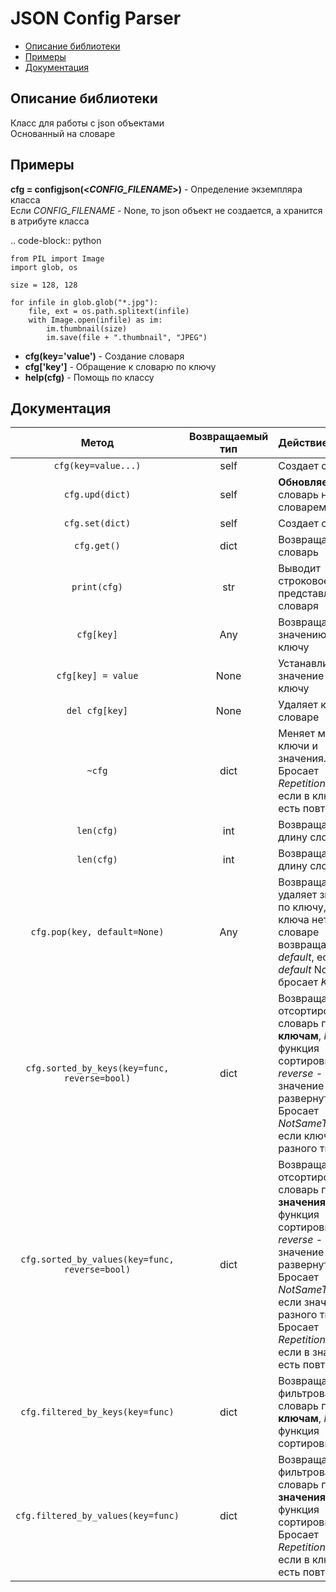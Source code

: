 # JSON Config Parser
* [Описание библиотеки](#chapter-0)
* [Примеры](#chapter-1)
* [Документация](#chapter-2)

<a id="chapter-0"></a>
## Описание библиотеки
Класс для работы с json объектами\
Основанный на словаре

<a id="chapter-1"></a>
## Примеры
**cfg = configjson(<_CONFIG_FILENAME_>)** - Определение экземпляра класса\
Если _CONFIG_FILENAME_ - None, то json объект не создается, а хранится в атрибуте класса

.. code-block:: python

    from PIL import Image
    import glob, os

    size = 128, 128

    for infile in glob.glob("*.jpg"):
        file, ext = os.path.splitext(infile)
        with Image.open(infile) as im:
            im.thumbnail(size)
            im.save(file + ".thumbnail", "JPEG")
            
- **cfg(key='value')** - Создание словаря
- **cfg['key']** - Обращение к словарю по ключу
- **help(cfg)** - Помощь по классу

<a id="chapter-2"></a>
## Документация
| Метод                                          | Возвращаемый тип   | Действие                 
| :-------------:                                | :----------------:  |:------------
| `cfg(key=value...)`                            | self               | Создает словарь             
| `cfg.upd(dict)`                                | self               | **Обновляет** словарь новым словарем   
| `cfg.set(dict)`                                | self               | Создает словарь             
| `cfg.get()`                                    | dict               | Возвращает словарь
| `print(cfg)`                                   | str                | Выводит строковое представление словаря
| `cfg[key]`                                     | Any                | Возвращает значению по ключу
| `cfg[key] = value`                             | None               | Устанавливает значение по ключу
| `del cfg[key]`                                 | None               | Удаляет ключ в словаре
| `~cfg`                                         | dict               | Меняет местами ключи и значения. Бросает _RepetitionsError_, если в ключах есть повторения
| `len(cfg)`                                     | int                | Возвращает длину словаря
| `len(cfg)`                                     | int                | Возвращает длину словаря
| `cfg.pop(key, default=None)`                   | Any                | Возвращает и удаляет значение по ключу, если ключа нет в словаре возвращает _default_, если _default_ None, бросает _KeyError_
| `cfg.sorted_by_keys(key=func, reverse=bool)`   | dict               | Возвращает отсортированный словарь по **ключам**, _key_ - функция сортировки, _reverse_ - булево значение развернутости. Бросает _NotSameTypeError_ если ключи разного типа
| `cfg.sorted_by_values(key=func, reverse=bool)` | dict               | Возвращает отсортированный словарь по **значениям**, _key_ - функция сортировки, _reverse_ - булево значение развернутости. Бросает _NotSameTypeError_ если значения разного типа, Бросает _RepetitionsError_, если в значениях есть повторения
| `cfg.filtered_by_keys(key=func)`               | dict               | Возвращает фильтрованный словарь по **ключам**, _key_ - функция сортировки
| `cfg.filtered_by_values(key=func)`             | dict               | Возвращает фильтрованный словарь по **значениям**, _key_ - функция сортировки. Бросает _RepetitionsError_, если в ключах есть повторения


